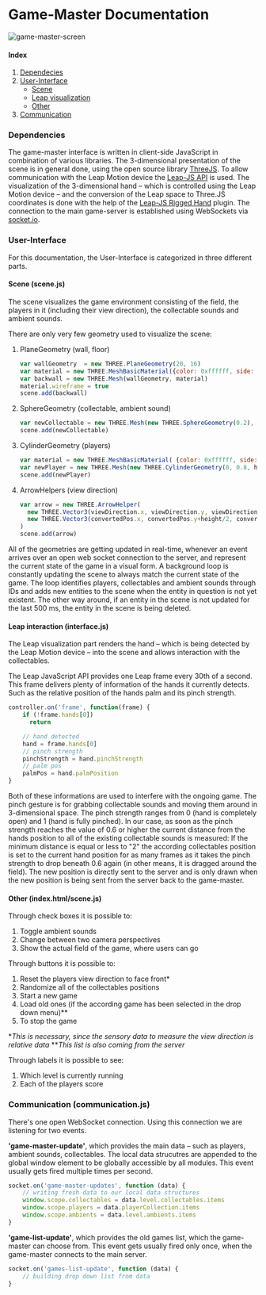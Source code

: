 # Game-Master Documentation

![game-master-screen](https://github.com/creative-media-berlin/cm.mp.3d-audio/wiki/Images/game-master/image1.png)

#### Index
1. [Dependecies](#dependencies)
2. [User-Interface](#user-interface)
	* [Scene](#scene-scenejs)
	* [Leap visualization](#leap-visualization-interfacejs)
	* [Other](#other-indexhtmlscenejs)
3. [Communication](#communication-communicationjs)


### Dependencies
The game-master interface is written in client-side JavaScript in combination of various libraries. The 3-dimensional presentation of the scene is in general done, using the open source library [ThreeJS](http://www.threejs.com/). To allow communication with the Leap Motion device the [Leap-JS API](http://github.com/leapmotion/leapjs/) is used. The visualization of the 3-dimensional hand – which is controlled using the Leap Motion device – and the conversion of the Leap space to Three.JS coordinates is done with the help of the [Leap-JS Rigged Hand](http://github.com/leapmotion/leapjs-rigged-hand/) plugin. The connection to the main game-server is established using WebSockets via [socket.io](http://www.socket.io/).


### User-Interface

For this documentation, the User-Interface is categorized in three different parts.


#### Scene (scene.js)
The scene visualizes the game environment consisting of the field, the players in it (including their view direction), the collectable sounds and ambient sounds.

There are only very few geometry used to visualize the scene:

1. PlaneGeometry (wall, floor)
	```javascript
	var wallGeometry  = new THREE.PlaneGeometry(20, 16)
	var material = new THREE.MeshBasicMaterial({color: 0xffffff, side: THREE.DoubleSide})
	var backwall = new THREE.Mesh(wallGeometry, material)
	material.wireframe = true
	scene.add(backwall)
	```

2. SphereGeometry (collectable, ambient sound)
	```javascript
	var newCollectable = new THREE.Mesh(new THREE.SphereGeometry(0.2), new THREE.MeshBasicMaterial(0x555555))
	scene.add(newCollectable)
	```

3. CylinderGeometry (players)
	```javascript
    var material = new THREE.MeshBasicMaterial( {color: 0xffffff, side: THREE.DoubleSide} )
    var newPlayer = new THREE.Mesh(new THREE.CylinderGeometry(0, 0.8, height, 10, 1, true), material)
    scene.add(newPlayer)
	```

4. ArrowHelpers (view direction)
	```javascript
	var arrow = new THREE.ArrowHelper(
      new THREE.Vector3(viewDirection.x, viewDirection.y, viewDirection.z),
      new THREE.Vector3(convertedPos.x, convertedPos.y+height/2, convertedPos.z), 5, 0xffffff
    )
    scene.add(arrow)
	```

All of the geometries are getting updated in real-time, whenever an event arrives over an open web socket connection to the server, and represent the current state of the game in a visual form. A background loop is constantly updating the scene to always match the current state of the game. The loop identifies players, collectables and ambient sounds through IDs and adds new entities to the scene when the entity in question is not yet existent. The other way around, if an entity in the scene is not updated for the last 500 ms, the entity in the scene is being deleted.

#### Leap interaction (interface.js)

The Leap visualization part renders the hand – which is being detected by the Leap Motion device – into the scene and allows interaction with the collectables.

The Leap JavaScript API provides one Leap frame every 30th of a second. This frame delivers plenty of information of the hands it currently detects. Such as the relative position of the hands palm and its pinch strength.

```javascript
controller.on('frame', function(frame) {
    if (!frame.hands[0])
      return

    // hand detected
	hand = frame.hands[0]
	// pinch strength
	pinchStrength = hand.pinchStrength
	// palm pos
	palmPos = hand.palmPosition
}
```

Both of these informations are used to interfere with the ongoing game. The pinch gesture is for grabbing collectable sounds and moving them around in 3-dimensional space. The pinch strength ranges from 0 (hand is completely open) and 1 (hand is fully pinched). In our case, as soon as the pinch strength reaches the value of 0.6 or higher the current distance from the hands position to all of the existing collectable sounds is measured: If the minimum distance is equal or less to "2" the according collectables position is set to the current hand position for as many frames as it takes the pinch strength to drop beneath 0.6 again (in other means, it is dragged around the field). The new position is directly sent to the server and is only drawn when the new position is being sent from the server back to the game-master.


#### Other (index.html/scene.js)

Through check boxes it is possible to:

1. Toggle ambient sounds
2. Change between two camera perspectives
3. Show the actual field of the game, where users can go


Through buttons it is possible to:

1. Reset the players view direction to face front*
2. Randomize all of the collectables positions
3. Start a new game
4. Load old ones (if the according game has been selected in the drop down menu)**
5. To stop the game

\**This is necessary, since the sensory data to measure the view direction is relative data*
\*\**This list is also coming from the server*


Through labels it is possible to see:

1. Which level is currently running
2. Each of the players score


### Communication (communication.js)

There's one open WebSocket connection. Using this connection we are listening for two events.

**'game-master-update'**, which provides the main data – such as players, ambient sounds, collectables. The local data strucutres are appended to the global window element to be globally accessible by all modules. This event usually gets fired multiple times per second.
```javascript
socket.on('game-master-updates', function (data) {
	// writing fresh data to our local data structures
    window.scope.collectables = data.level.collectables.items
    window.scope.players = data.playerCollection.items
    window.scope.ambients = data.level.ambients.items
}
```

**'game-list-update'**, which provides the old games list, which the game-master can choose from. This event gets usually fired only once, when the game-master connects to the main server.
```javascript
socket.on('games-list-update', function (data) {
	// building drop down list from data
}
```